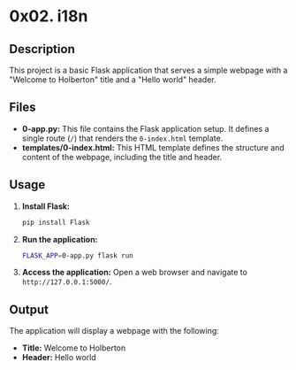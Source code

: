 # 0x02. i18n

## Description

This project is a basic Flask application that serves a simple webpage with a "Welcome to Holberton" title and a "Hello world" header.

## Files

- **0-app.py:** This file contains the Flask application setup. It defines a single route (`/`) that renders the `0-index.html` template.
- **templates/0-index.html:** This HTML template defines the structure and content of the webpage, including the title and header.

## Usage

1.  **Install Flask:**
    ```bash
    pip install Flask
    ```
2.  **Run the application:**
    ```bash
    FLASK_APP=0-app.py flask run
    ```
3.  **Access the application:** Open a web browser and navigate to `http://127.0.0.1:5000/`.

## Output

The application will display a webpage with the following:

- **Title:** Welcome to Holberton
- **Header:** Hello world
